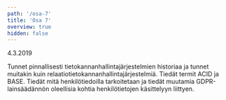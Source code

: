 ```yaml
---
path: '/osa-7'
title: 'Osa 7'
overview: true
hidden: false
---
```


<deadline>4.3.2019</deadline>


Tunnet pinnallisesti tietokannanhallintajärjestelmien historiaa ja tunnet muitakin kuin relaatiotietokannanhallintajärjestelmiä. Tiedät termit ACID ja BASE. Tiedät mitä henkilötiedoilla tarkoitetaan ja tiedät muutamia GDPR-lainsäädännön oleellisia kohtia henkilötietojen käsittelyyn liittyen.


<please-login></please-login>

<pages-in-this-section></pages-in-this-section>


<ab-study id="self_evaluation_k19_tikape">

<only-for-ab-group group=1>

<exercises-in-this-section ignore-quiz-tags="group-2,group-3"></exercises-in-this-section>

</only-for-ab-group>

<only-for-ab-group group=2>

<exercises-in-this-section ignore-quiz-tags="group-1,group-3"></exercises-in-this-section>

</only-for-ab-group>

<only-for-ab-group group=3>

<exercises-in-this-section ignore-quiz-tags="group-1,group-2"></exercises-in-this-section>

</only-for-ab-group>

</ab-study>
